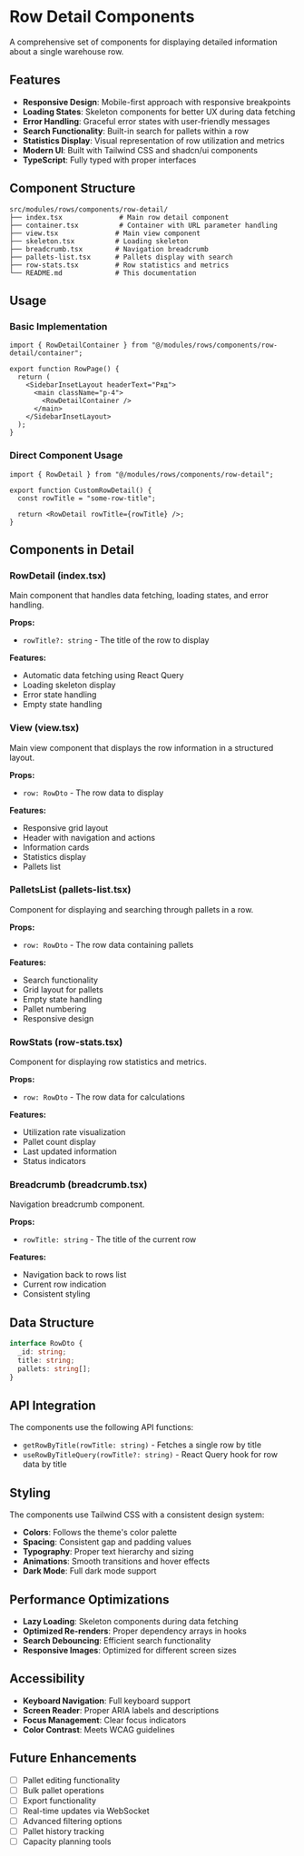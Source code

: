 # Row Detail Components

A comprehensive set of components for displaying detailed information about a single warehouse row.

## Features

- **Responsive Design**: Mobile-first approach with responsive breakpoints
- **Loading States**: Skeleton components for better UX during data fetching
- **Error Handling**: Graceful error states with user-friendly messages
- **Search Functionality**: Built-in search for pallets within a row
- **Statistics Display**: Visual representation of row utilization and metrics
- **Modern UI**: Built with Tailwind CSS and shadcn/ui components
- **TypeScript**: Fully typed with proper interfaces

## Component Structure

```
src/modules/rows/components/row-detail/
├── index.tsx              # Main row detail component
├── container.tsx          # Container with URL parameter handling
├── view.tsx              # Main view component
├── skeleton.tsx          # Loading skeleton
├── breadcrumb.tsx        # Navigation breadcrumb
├── pallets-list.tsx      # Pallets display with search
├── row-stats.tsx         # Row statistics and metrics
└── README.md             # This documentation
```

## Usage

### Basic Implementation

```tsx
import { RowDetailContainer } from "@/modules/rows/components/row-detail/container";

export function RowPage() {
  return (
    <SidebarInsetLayout headerText="Ряд">
      <main className="p-4">
        <RowDetailContainer />
      </main>
    </SidebarInsetLayout>
  );
}
```

### Direct Component Usage

```tsx
import { RowDetail } from "@/modules/rows/components/row-detail";

export function CustomRowDetail() {
  const rowTitle = "some-row-title";

  return <RowDetail rowTitle={rowTitle} />;
}
```

## Components in Detail

### RowDetail (index.tsx)

Main component that handles data fetching, loading states, and error handling.

**Props:**

- `rowTitle?: string` - The title of the row to display

**Features:**

- Automatic data fetching using React Query
- Loading skeleton display
- Error state handling
- Empty state handling

### View (view.tsx)

Main view component that displays the row information in a structured layout.

**Props:**

- `row: RowDto` - The row data to display

**Features:**

- Responsive grid layout
- Header with navigation and actions
- Information cards
- Statistics display
- Pallets list

### PalletsList (pallets-list.tsx)

Component for displaying and searching through pallets in a row.

**Props:**

- `row: RowDto` - The row data containing pallets

**Features:**

- Search functionality
- Grid layout for pallets
- Empty state handling
- Pallet numbering
- Responsive design

### RowStats (row-stats.tsx)

Component for displaying row statistics and metrics.

**Props:**

- `row: RowDto` - The row data for calculations

**Features:**

- Utilization rate visualization
- Pallet count display
- Last updated information
- Status indicators

### Breadcrumb (breadcrumb.tsx)

Navigation breadcrumb component.

**Props:**

- `rowTitle: string` - The title of the current row

**Features:**

- Navigation back to rows list
- Current row indication
- Consistent styling

## Data Structure

```typescript
interface RowDto {
  _id: string;
  title: string;
  pallets: string[];
}
```

## API Integration

The components use the following API functions:

- `getRowByTitle(rowTitle: string)` - Fetches a single row by title
- `useRowByTitleQuery(rowTitle?: string)` - React Query hook for row data by title

## Styling

The components use Tailwind CSS with a consistent design system:

- **Colors**: Follows the theme's color palette
- **Spacing**: Consistent gap and padding values
- **Typography**: Proper text hierarchy and sizing
- **Animations**: Smooth transitions and hover effects
- **Dark Mode**: Full dark mode support

## Performance Optimizations

- **Lazy Loading**: Skeleton components during data fetching
- **Optimized Re-renders**: Proper dependency arrays in hooks
- **Search Debouncing**: Efficient search functionality
- **Responsive Images**: Optimized for different screen sizes

## Accessibility

- **Keyboard Navigation**: Full keyboard support
- **Screen Reader**: Proper ARIA labels and descriptions
- **Focus Management**: Clear focus indicators
- **Color Contrast**: Meets WCAG guidelines

## Future Enhancements

- [ ] Pallet editing functionality
- [ ] Bulk pallet operations
- [ ] Export functionality
- [ ] Real-time updates via WebSocket
- [ ] Advanced filtering options
- [ ] Pallet history tracking
- [ ] Capacity planning tools
